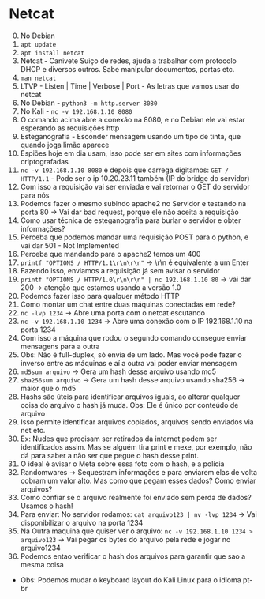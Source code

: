 # Netcat
0. No Debian
1. `apt update`
2. `apt install netcat`
3. Netcat - Canivete Suiço de redes, ajuda a trabalhar com protocolo DHCP e diversos outros. Sabe manipular documentos, portas etc.
4. `man netcat`
5. LTVP - Listen | Time | Verbose | Port - As letras que vamos usar do netcat
6. No Debian - `python3 -m http.server 8080`
7. No Kali - `nc -v 192.168.1.10 8080`
8. O comando acima abre a conexão na 8080, e no Debian ele vai estar esperando as requisições http
9. Esteganografia - Esconder mensagem usando um tipo de tinta, que quando joga limão aparece
10. Espiões hoje em dia usam, isso pode ser em sites com informações criptografadas
11. `nc -v 192.168.1.10 8080` e depois que carrega digitamos: `GET / HTTP/1.1` - Pode ser o ip 10.20.23.11 também (IP do bridge do servidor)
12. Com isso a requisição vai ser enviada e vai retornar o GET do servidor para nós
13. Podemos fazer o mesmo subindo apache2 no Servidor e testando na porta 80 -> Vai dar bad request, porque ele não aceita a requisição
14. Como usar técnica de esteganografia para burlar o servidor e obter informações?
15. Perceba que podemos mandar uma requisição POST para o python, e vai dar 501 - Not Implemented
16. Perceba que mandando para o apache2 temos um 400
17. `printf "OPTIONS / HTTP/1.1\r\n\r\n"` -> \r\n é equivalente a um Enter
18. Fazendo isso, enviamos a requisição já sem avisar o servidor
19. `printf "OPTIONS / HTTP/1.0\r\n\r\n" | nc 192.168.1.10 80` -> vai dar 200 -> atenção que estamos usando a versão 1.0
20. Podemos fazer isso para qualquer método HTTP
21. Como montar um chat entre duas máquinas conectadas em rede?
22. `nc -lvp 1234` -> Abre uma porta com o netcat escutando
23. `nc -v 192.168.1.10 1234` -> Abre uma conexão com o IP 192.168.1.10 na porta 1234
24. Com isso a máquina que rodou o segundo comando consegue enviar mensagens para a outra
25. Obs: Não é full-duplex, só envia de um lado. Mas você pode fazer o inverso entre as máquinas e aí a outra vai poder enviar mensagem
26. `md5sum arquivo` -> Gera um hash desse arquivo usando md5
27. `sha256sum arquivo` -> Gera um hash desse arquivo usando sha256 -> maior que o md5
28. Hashs são úteis para identificar arquivos iguais, ao alterar qualquer coisa do arquivo o hash já muda. Obs: Ele é único por conteúdo de arquivo
29. Isso permite identificar arquivos copiados, arquivos sendo enviados via net etc.
30. Ex: Nudes que precisam ser retirados da internet podem ser identificados assim. Mas se alguém tira print e mexe, por exemplo, não dá para saber a não ser que pegue o hash desse print.
31. O ideal é avisar o Meta sobre essa foto com o hash, e a polícia
32. Randomwares -> Sequestram informações e para enviarem elas de volta cobram um valor alto. Mas como que pegam esses dados? Como enviar arquivos?
33. Como confiar se o arquivo realmente foi enviado sem perda de dados? Usamos o hash!
34. Para enviar: No servidor rodamos: `cat arquivo123 | nv -lvp 1234` -> Vai disponibilizar o arquivo na porta 1234
35. Na Outra maquina que quiser ver o arquivo: `nc -v 192.168.1.10 1234 > arquivo123` -> Vai pegar os bytes do arquivo pela rede e jogar no arquivo1234
36. Podemos entao verificar o hash dos arquivos para garantir que sao a mesma coisa

* Obs: Podemos mudar o keyboard layout do Kali Linux para o idioma pt-br